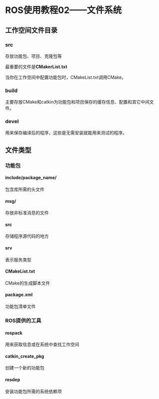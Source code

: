 # ROS使用教程02——文件系统

## 工作空间文件目录

### src

存放功能包、项目、克隆包等

最重要的文件是**CMakerList.txt**

当你在工作空间中配置功能包时，CMakeList.txt调用CMake。

### build

主要存放CMake和catkin为功能包和项目保存的缓存信息、配置和其它中间文件。

### devel

用来保存编译后的程序，这些是无需安装就能用来测试的程序。

## 文件类型

### 功能包

#### include/package_name/

包含库所需的头文件

#### msg/

存放非标准消息的文件

#### src

存储程序源代码的地方

#### srv

表示服务类型

#### CMakeList.txt

CMake的生成脚本文件

#### package.xml

功能包清单文件

### ROS提供的工具

#### rospack

用来获取信息或在系统中查找工作空间

#### catkin_create_pkg

创建一个新的功能包

#### rosdep

安装功能包所需的系统依赖项

#### 
